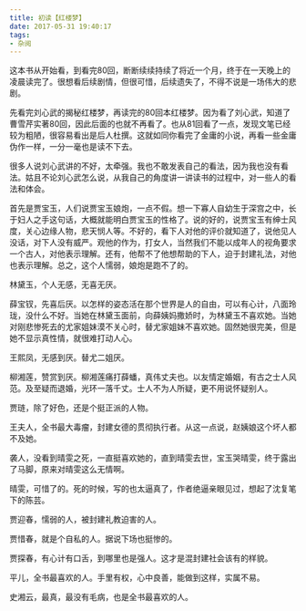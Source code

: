 ```yaml
---
title: 初读【红楼梦】
date: 2017-05-31 19:40:17
tags:
- 杂阅
---
```


这本书从开始看，到看完80回，断断续续持续了将近一个月，终于在一天晚上的凌晨读完了。很想看后续剧情，但很可惜，后续遗失了，不得不说是一场伟大的悲剧。

先看完刘心武的揭秘红楼梦，再读完的80回本红楼梦。因为看了刘心武，知道了曹雪芹实著80回，因此后面的也就不再看了。也从81回看了一点，发现文笔已经较为粗陋，很容易看出是后人杜撰。这就如同你看完了金庸的小说，再看一些金庸伪作一样，一分一毫也是读不下去。

很多人说刘心武讲的不好，太牵强。我也不敢发表自己的看法，因为我也没有看法。姑且不论刘心武怎么说，从我自己的角度讲一讲读书的过程中，对一些人的看法和体会。

首先是贾宝玉，人们说贾宝玉娘炮，一点不假。想一下寡人自幼生于深宫之中，长于妇人之手这句话，大概就能明白贾宝玉的性格了。说的好的，说贾宝玉有绅士风度，关心边缘人物，悲天悯人等。不好的，看下人对他的评价就知道了，说他见人没话，对下人没有威严。观他的作为，打女人，当然我们不能以成年人的视角要求一个古人，对他表示理解。还有，他帮不了他想帮助的下人，迫于封建礼法，对他也表示理解。总之，这个人懦弱，娘炮是跑不了的。

林黛玉，个人无感，无喜无厌。

薛宝钗，先喜后厌。以怎样的姿态活在那个世界是人的自由，可以有心计，八面玲珑，没什么不好。当她在林黛玉面前，向薛姨妈撒娇时，为林黛玉不喜欢她。当她对刚悲惨死去的尤家姐妹漠不关心时，替尤家姐妹不喜欢她。固然她很完美，但是她不显示真性情，就很难打动人心。

王熙凤，无感到厌。替尤二姐厌。

柳湘莲，赞赏到厌。柳湘莲痛打薛蟠，真伟丈夫也。以友情定婚姻，有古之士人风范。及至疑而退婚，光环一落千丈。士人不为人所疑，更不用说怀疑别人。

贾琏，除了好色，还是个挺正派的人物。

王夫人，全书最大毒瘤，封建女德的贯彻执行者。从这一点说，赵姨娘这个坏人都不及她。

袭人，没看到晴雯之死，一直挺喜欢她的，直到晴雯去世，宝玉哭晴雯，终于露出了马脚，原来对晴雯这么无情啊。

晴雯，可惜了的。死的时候，写的也太逼真了，作者绝逼亲眼见过，想起了沈复笔下的陈芸。

贾迎春，懦弱的人，被封建礼教迫害的人。

贾惜春，就是个自私的人。据说下场也挺惨的。

贾探春，有心计有口舌，到哪里也是强人。这才是混封建社会该有的样貌。

平儿，全书最喜欢的人。手里有权，心中良善，能做到这样，实属不易。

史湘云，最真，最没有毛病，也是全书最喜欢的人。
